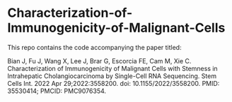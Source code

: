 # Characterization-of-Immunogenicity-of-Malignant-Cells

This repo contains the code accompanying the paper titled:

Bian J, Fu J, Wang X, Lee J, Brar G, Escorcia FE, Cam M, Xie C. Characterization of Immunogenicity of Malignant Cells with Stemness in Intrahepatic Cholangiocarcinoma by Single-Cell RNA Sequencing. Stem Cells Int. 2022 Apr 29;2022:3558200. doi: 10.1155/2022/3558200. PMID: 35530414; PMCID: PMC9076354.
